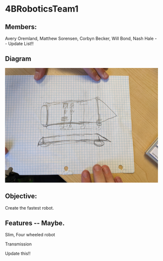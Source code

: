 # 4BRoboticsTeam1

## Members:
Avery Oremland, Matthew Sorensen, Corbyn Becker, Will Bond, Nash Hale -- Update List!!

## Diagram
![Diagram](https://github.com/Who-Am-Idk/4BRoboticsTeam1/blob/main/images/diagram.jpg?raw=true)

## Objective:
Create the fastest robot.

## Features -- Maybe.
Slim, Four wheeled robot

Transmission

Update this!!
